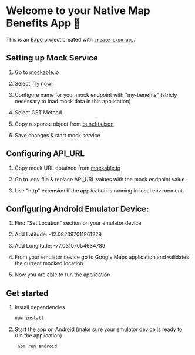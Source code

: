 # Welcome to your Native Map Benefits App 👋

This is an [Expo](https://expo.dev) project created with [`create-expo-app`](https://www.npmjs.com/package/create-expo-app).

## Setting up Mock Service

1. Go to [mockable.io](https://www.mockable.io/)

2. Select [Try now!](https://www.mockable.io/a/#/try)

3. Configure name for your mock endpoint with "my-benefits" (stricly necessary to load mock data in this application)

4. Select GET Method

5. Copy response object from [benefits.json](./benefits.json)

6. Save changes & start mock service


## Configuring API_URL

1. Copy mock URL obtained from [mockable.io](https://www.mockable.io/)

2. Go to .env file & replace API_URL values with the mock endpoint value.

3. Use "http" extension if the application is running in local environment.


## Configuring Android Emulator Device:

1. Find "Set Location" section on your emulator device

2. Add Latitude: -12.082397011861229

3. Add Longitude: -77.03107054634789

4. From your emulator device go to Google Maps application and validates the current mocked location

5. Now you are able to run the application


## Get started

1. Install dependencies

   ```bash
   npm install
   ```

2. Start the app on Android (make sure your emulator device is ready to run the application)

   ```bash
    npm run android
   ```
